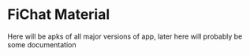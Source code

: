 # FiChat Material
Here will be apks of all major versions of app, later here will probably be some documentation
